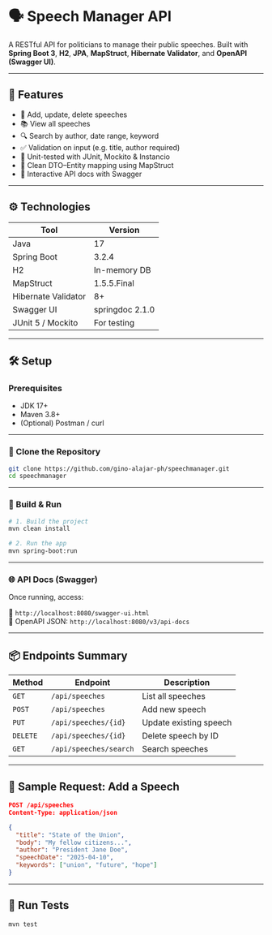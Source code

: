 # 🗣️ Speech Manager API

A RESTful API for politicians to manage their public speeches. Built with **Spring Boot 3**, **H2**, **JPA**, **MapStruct**, **Hibernate Validator**, and **OpenAPI (Swagger UI)**.

---

## 🚀 Features

- 📝 Add, update, delete speeches
- 📚 View all speeches
- 🔍 Search by author, date range, keyword
- ✅ Validation on input (e.g. title, author required)
- 🧪 Unit-tested with JUnit, Mockito & Instancio
- 🔄 Clean DTO–Entity mapping using MapStruct
- 🧭 Interactive API docs with Swagger

---

## ⚙️ Technologies

| Tool              | Version        |
|------------------|----------------|
| Java             | 17             |
| Spring Boot      | 3.2.4          |
| H2               | In-memory DB   |
| MapStruct        | 1.5.5.Final    |
| Hibernate Validator | 8+         |
| Swagger UI       | springdoc 2.1.0 |
| JUnit 5 / Mockito | For testing    |

---

## 🛠️ Setup

### Prerequisites
- JDK 17+
- Maven 3.8+
- (Optional) Postman / curl

---

### 🔁 Clone the Repository

```bash
git clone https://github.com/gino-alajar-ph/speechmanager.git
cd speechmanager
```

---

### 🚧 Build & Run

```bash
# 1. Build the project
mvn clean install

# 2. Run the app
mvn spring-boot:run
```

---

### 🌐 API Docs (Swagger)

Once running, access:

📄 `http://localhost:8080/swagger-ui.html`  
📘 OpenAPI JSON: `http://localhost:8080/v3/api-docs`

---

## 📦 Endpoints Summary

| Method | Endpoint                 | Description              |
|--------|--------------------------|--------------------------|
| `GET`  | `/api/speeches`         | List all speeches        |
| `POST` | `/api/speeches`         | Add new speech           |
| `PUT`  | `/api/speeches/{id}`    | Update existing speech   |
| `DELETE` | `/api/speeches/{id}`  | Delete speech by ID      |
| `GET`  | `/api/speeches/search`  | Search speeches          |

---

## 📄 Sample Request: Add a Speech

```json
POST /api/speeches
Content-Type: application/json

{
  "title": "State of the Union",
  "body": "My fellow citizens...",
  "author": "President Jane Doe",
  "speechDate": "2025-04-10",
  "keywords": ["union", "future", "hope"]
}
```

---

## 🧪 Run Tests

```bash
mvn test
```

